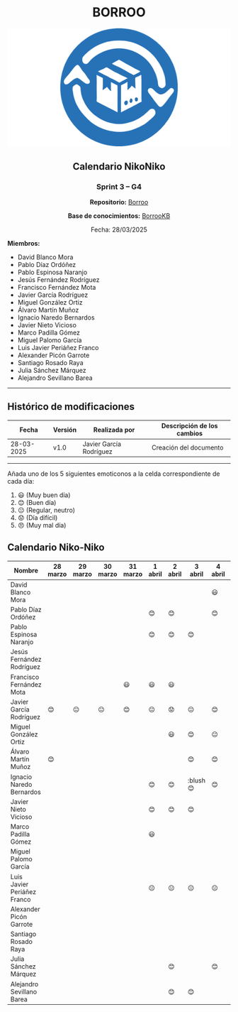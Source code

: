 <div align=center>

# BORROO

![](../imagenes/borrooLogo.png)

## Calendario NikoNiko

### Sprint 3 – G4

**Repositorio:** [Borroo](https://github.com/ISPP-2425-G4/borroo)

**Base de conocimientos:** [BorrooKB](https://borrookb.netlify.app/)

Fecha: 28/03/2025

</div>

**Miembros:**

- David Blanco Mora
- Pablo Díaz Ordóñez
- Pablo Espinosa Naranjo
- Jesús Fernández Rodríguez
- Francisco Fernández Mota
- Javier García Rodríguez
- Miguel González Ortiz
- Álvaro Martín Muñoz
- Ignacio Naredo Bernardos
- Javier Nieto Vicioso
- Marco Padilla Gómez
- Miguel Palomo García
- Luis Javier Periáñez Franco
- Alexander Picón Garrote
- Santiago Rosado Raya
- Julia Sánchez Márquez
- Alejandro Sevillano Barea

---

## **Histórico de modificaciones**

| Fecha      | Versión | Realizada por           | Descripción de los cambios |
| ---------- | ------- | ----------------------- | -------------------------- |
| 28-03-2025 | v1.0    | Javier García Rodríguez | Creación del documento     |

---

Añada uno de los 5 siguientes emoticonos a la celda correspondiente de cada día:

1. :smiley: (Muy buen día)
2. :blush: (Buen día)
3. :neutral_face: (Regular, neutro)
4. :worried: (Día difícil)
5. :angry: (Muy mal día)

## Calendario Niko-Niko

| Nombre                      | 28 marzo | 29 marzo | 30 marzo | 31 marzo | 1 abril | 2 abril | 3 abril | 4 abril | 5 abril | 6 abril | 7 abril | 8 abril | 9 abril | 10 abril |
|-----------------------------|----------|----------|----------|----------|---------|---------|---------|---------|---------|---------|---------|---------|---------|----------|
| David Blanco Mora           |          |          |          |          |         |         |         | :smiley:| :smiley:|:neutral_face:|:neutral_face:|:blush:|:blush: |
| Pablo Díaz Ordóñez          |          |          |          |          |    :blush:     |     :blush:    |         |     :blush:    |   :neutral_face:      |    :blush:     |         |     :blush:    |    :blush:     |          |
| Pablo Espinosa Naranjo      |          |          |          |          |       :blush:  |     :blush:    |  :blush:       |         |         |         |         |         |         |          |
| Jesús Fernández Rodríguez   |          |          |          |          |         |         |         |         |         |         |         |         |         |          |
| Francisco Fernández Mota    |          |          |          | :smiley: | :smiley:| :smiley:|         |         |         | :blush: |         | :smiley:|         |          |
| Javier García Rodríguez     |:blush:|:neutral_face:|:neutral_face:|:blush:|:neutral_face:|:worried:|:neutral_face:|:blush:|:neutral_face:|:neutral_face:|:blush:|:neutral_face:|         |          |
| Miguel González Ortiz       |          |          |          |          |         | :smiley: | :blush: | :neutral_face: |         | :smiley: |         |         |         |          |
| Álvaro Martín Muñoz         |      :blush:    |          |          |          |         |         |    :blush:     |  :blush:       |         |     :blush:    |         |         |    :blush:     |          |
| Ignacio Naredo Bernardos    |          |          |          |          |     :blush:    |  :blush:       |    :blush            :blush:  |    :blush:|      :blush: |    :blush:     |         |         |          |
| Javier Nieto Vicioso        |          |          |          |          | :blush: | :blush: | :blush: |         | :neutral_face: | :blush: | :blush: | :blush: |         |          |
| Marco Padilla Gómez         |          |          |          |          |:smiley: |         |         |         |         |         |         |         |         |          |
| Miguel Palomo García        |          |          |          |          |         |         |         |         |         |         |         |         |         |          |
| Luis Javier Periáñez Franco |          |          |          |          |   :neutral_face:      |     :neutral_face:    |    :neutral_face:     |  :neutral_face:        |         |         |         |    :worried:     |    :worried:     |          |
| Alexander Picón Garrote     |          |          |          |          |         |         |         |         |         |         |         |         |         |          |
| Santiago Rosado Raya        |          |          |          |          |         |         |         |         |         |         |         |         |         |          |
| Julia Sánchez Márquez       |          |          |          |          |         |:blush:  |         |:blush:  |:blush:  |         |:blush:     |:blush:  | :blush: |          |
| Alejandro Sevillano Barea   |          |          |          |          |         |     :blush:    |  :blush:      |         |         |         |         |         |         |         |          |
